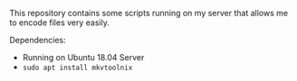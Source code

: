 This repository contains some scripts running on my server that allows me to encode files very easily.

Dependencies:
* Running on Ubuntu 18.04 Server
* `sudo apt install mkvtoolnix`
